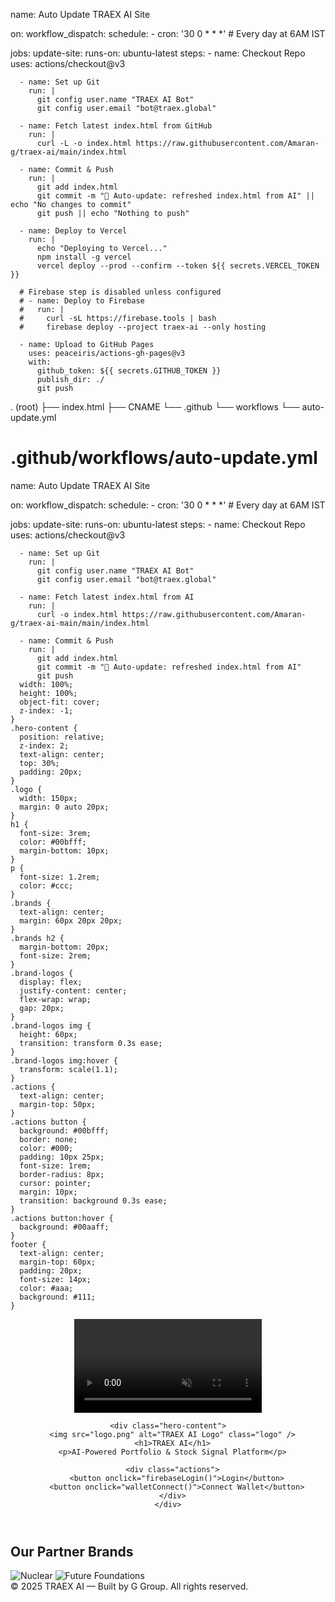name: Auto Update TRAEX AI Site

on:
  workflow_dispatch:
  schedule:
    - cron: '30 0 * * *' # Every day at 6AM IST

jobs:
  update-site:
    runs-on: ubuntu-latest
    steps:
      - name: Checkout Repo
        uses: actions/checkout@v3

      - name: Set up Git
        run: |
          git config user.name "TRAEX AI Bot"
          git config user.email "bot@traex.global"

      - name: Fetch latest index.html from GitHub
        run: |
          curl -L -o index.html https://raw.githubusercontent.com/Amaran-g/traex-ai/main/index.html

      - name: Commit & Push
        run: |
          git add index.html
          git commit -m "🤖 Auto-update: refreshed index.html from AI" || echo "No changes to commit"
          git push || echo "Nothing to push"

      - name: Deploy to Vercel
        run: |
          echo "Deploying to Vercel..."
          npm install -g vercel
          vercel deploy --prod --confirm --token ${{ secrets.VERCEL_TOKEN }}

      # Firebase step is disabled unless configured
      # - name: Deploy to Firebase
      #   run: |
      #     curl -sL https://firebase.tools | bash
      #     firebase deploy --project traex-ai --only hosting

      - name: Upload to GitHub Pages
        uses: peaceiris/actions-gh-pages@v3
        with:
          github_token: ${{ secrets.GITHUB_TOKEN }}
          publish_dir: ./
          git push
. (root)
├── index.html
├── CNAME
└── .github
    └── workflows
        └── auto-update.yml
# .github/workflows/auto-update.yml
name: Auto Update TRAEX AI Site

on:
  workflow_dispatch:
  schedule:
    - cron: '30 0 * * *' # Every day at 6AM IST

jobs:
  update-site:
    runs-on: ubuntu-latest
    steps:
      - name: Checkout Repo
        uses: actions/checkout@v3

      - name: Set up Git
        run: |
          git config user.name "TRAEX AI Bot"
          git config user.email "bot@traex.global"

      - name: Fetch latest index.html from AI
        run: |
          curl -o index.html https://raw.githubusercontent.com/Amaran-g/traex-ai-main/main/index.html

      - name: Commit & Push
        run: |
          git add index.html
          git commit -m "🤖 Auto-update: refreshed index.html from AI"
          git push
      width: 100%;
      height: 100%;
      object-fit: cover;
      z-index: -1;
    }
    .hero-content {
      position: relative;
      z-index: 2;
      text-align: center;
      top: 30%;
      padding: 20px;
    }
    .logo {
      width: 150px;
      margin: 0 auto 20px;
    }
    h1 {
      font-size: 3rem;
      color: #00bfff;
      margin-bottom: 10px;
    }
    p {
      font-size: 1.2rem;
      color: #ccc;
    }
    .brands {
      text-align: center;
      margin: 60px 20px 20px;
    }
    .brands h2 {
      margin-bottom: 20px;
      font-size: 2rem;
    }
    .brand-logos {
      display: flex;
      justify-content: center;
      flex-wrap: wrap;
      gap: 20px;
    }
    .brand-logos img {
      height: 60px;
      transition: transform 0.3s ease;
    }
    .brand-logos img:hover {
      transform: scale(1.1);
    }
    .actions {
      text-align: center;
      margin-top: 50px;
    }
    .actions button {
      background: #00bfff;
      border: none;
      color: #000;
      padding: 10px 25px;
      font-size: 1rem;
      border-radius: 8px;
      cursor: pointer;
      margin: 10px;
      transition: background 0.3s ease;
    }
    .actions button:hover {
      background: #00aaff;
    }
    footer {
      text-align: center;
      margin-top: 60px;
      padding: 20px;
      font-size: 14px;
      color: #aaa;
      background: #111;
    }
  </style>

  <!-- Firebase + Wallet Connect Placeholder Scripts -->
  <script>
    // Initialize Firebase auth login
    function firebaseLogin() {
      alert("Firebase login feature will be available soon.");
    }

    function walletConnect() {
      alert("Web3 Wallet Connect coming in next version.");
    }
  </script>
</head>
<body>

  <header>
    <video class="background-video" autoplay muted loop playsinline>
      <source src="background.mp4" type="video/mp4" />
      Your browser does not support the video tag.
    </video>

    <div class="hero-content">
      <img src="logo.png" alt="TRAEX AI Logo" class="logo" />
      <h1>TRAEX AI</h1>
      <p>AI-Powered Portfolio & Stock Signal Platform</p>

      <div class="actions">
        <button onclick="firebaseLogin()">Login</button>
        <button onclick="walletConnect()">Connect Wallet</button>
      </div>
    </div>
  </header>

  <section class="brands">
    <h2>Our Partner Brands</h2>
    <div class="brand-logos">
      <img src="nuclear-logo.png" alt="Nuclear" />
      <img src="future-foundations.png" alt="Future Foundations" />
    </div>
  </section>

  <footer>
    © 2025 TRAEX AI — Built by G Group. All rights reserved.
  </footer>

</body>
</html>

